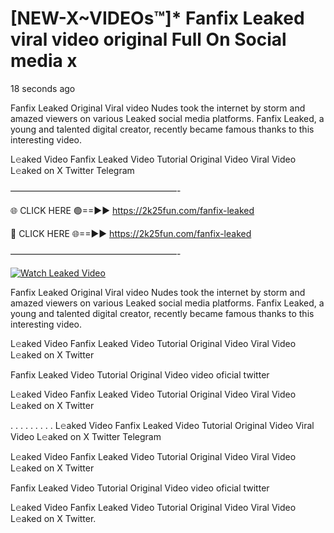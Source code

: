 # [NEW-X~VIDEOs™]* Fanfix Leaked viral video original Full On Social media x

18 seconds ago

Fanfix Leaked Original Viral video Nudes took the internet by storm and amazed viewers on various Leaked social media platforms. Fanfix Leaked, a young and talented digital creator, recently became famous thanks to this interesting video.

L𝚎aked Video Fanfix Leaked Video Tutorial Original Video Viral Video L𝚎aked on X Twitter Telegram

———————————————————-

🌐 CLICK HERE 🟢==►► https://2k25fun.com/fanfix-leaked

🔴 CLICK HERE 🌐==►► https://2k25fun.com/fanfix-leaked

———————————————————-

[![Watch Leaked Video](https://miro.medium.com/v2/resize:fit:828/format:webp/1*cilzJN44JGOrTw9NJCrNHA.gif "Watch Leaked Video")](https://2k25fun.com/fanfix-leaked)

Fanfix Leaked Original Viral video Nudes took the internet by storm and amazed viewers on various Leaked social media platforms. Fanfix Leaked, a young and talented digital creator, recently became famous thanks to this interesting video.

L𝚎aked Video Fanfix Leaked Video Tutorial Original Video Viral Video L𝚎aked on X Twitter

Fanfix Leaked Video Tutorial Original Video video oficial twitter

L𝚎aked Video Fanfix Leaked Video Tutorial Original Video Viral Video L𝚎aked on X Twitter

. . . . . . . . . L𝚎aked Video Fanfix Leaked Video Tutorial Original Video Viral Video L𝚎aked on X Twitter Telegram

L𝚎aked Video Fanfix Leaked Video Tutorial Original Video Viral Video L𝚎aked on X Twitter

Fanfix Leaked Video Tutorial Original Video video oficial twitter

L𝚎aked Video Fanfix Leaked Video Tutorial Original Video Viral Video L𝚎aked on X Twitter.
